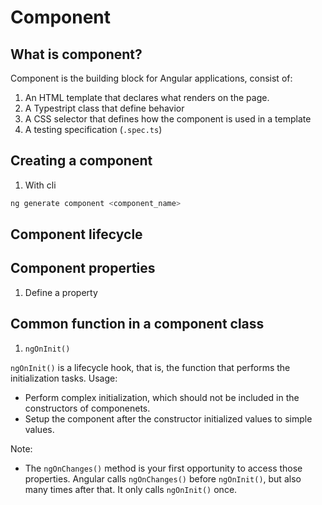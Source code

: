 # Component

## What is component?

Component is the building block for Angular applications, consist of:

1. An HTML template that declares what renders on the page.
2. A Typestript class that define behavior
3. A CSS selector that defines how the component is used in a template
4. A testing specification (`.spec.ts`)

## Creating a component

1. With cli

```bash
ng generate component <component_name>
```

## Component lifecycle

## Component properties

1. Define a property




## Common function in a component class

1. `ngOnInit()`

`ngOnInit()` is a lifecycle hook, that is, the function that performs the initialization tasks. Usage:

- Perform complex initialization, which should not be included in the constructors of componenets.
- Setup the component after the constructor initialized values to simple values.

Note:

- The `ngOnChanges()` method is your first opportunity to access those properties. Angular calls `ngOnChanges()` before `ngOnInit()`, but also many times after that. It only calls `ngOnInit()` once.



